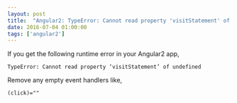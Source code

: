 ```yaml
---
layout: post
title:  "Angular2: TypeError: Cannot read property 'visitStatement' of undefined"
date: 2016-07-04 01:00:00
tags: ['angular2']
---
```


If you get the following runtime error in your Angular2 app,

```
TypeError: Cannot read property ‘visitStatement’ of undefined
```

Remove any empty event handlers like,

```
(click)=""
```

